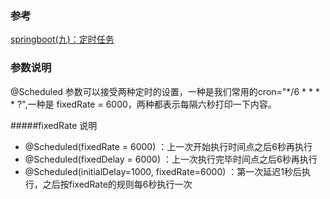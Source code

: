 ### 参考
[springboot(九)：定时任务](http://www.ityouknow.com/springboot/2016/12/02/springboot(%E4%B9%9D)-%E5%AE%9A%E6%97%B6%E4%BB%BB%E5%8A%A1.html)

### 参数说明
@Scheduled 参数可以接受两种定时的设置，一种是我们常用的cron="*/6 * * * * ?",一种是 fixedRate = 6000，两种都表示每隔六秒打印一下内容。

#####fixedRate 说明
* @Scheduled(fixedRate = 6000) ：上一次开始执行时间点之后6秒再执行
* @Scheduled(fixedDelay = 6000) ：上一次执行完毕时间点之后6秒再执行
* @Scheduled(initialDelay=1000, fixedRate=6000) ：第一次延迟1秒后执行，之后按fixedRate的规则每6秒执行一次
